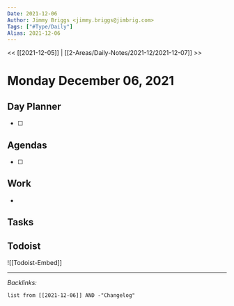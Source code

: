 ```yaml
---
Date: 2021-12-06
Author: Jimmy Briggs <jimmy.briggs@jimbrig.com>
Tags: ["#Type/Daily"]
Alias: 2021-12-06
---
```


<< [[2021-12-05]] | [[2-Areas/Daily-Notes/2021-12/2021-12-07]] >>

# Monday December 06, 2021

## Day Planner

- [ ] 

## Agendas

- [ ] 

## Work

- 

## Tasks

## Todoist

![[Todoist-Embed]]

***

*Backlinks:*

```dataview
list from [[2021-12-06]] AND -"Changelog"
```